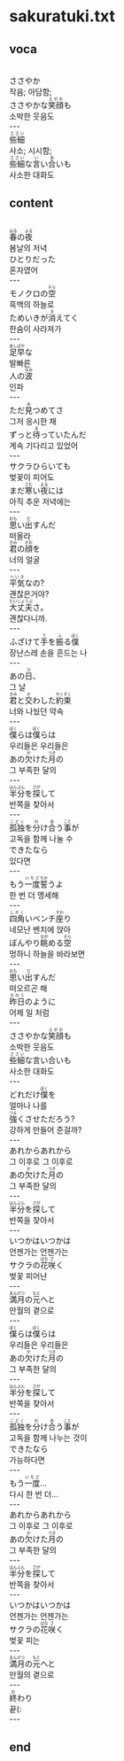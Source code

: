 <h1>sakuratuki.txt</h1>
<h2>voca</h2><br>
ささやか<br>
작음; 아담함;<br>
ささやかな<Ruby>笑顔<rt>えがお</rt></Ruby>も<br>
소박한 웃음도<br>
---<br>
<Ruby>些細<rt>ささい</rt></Ruby><br>
사소; 시시함;<br>
<Ruby>些細<rt>ささい</rt></Ruby>な<Ruby>言<rt>い</rt></Ruby>い<Ruby>合<rt>あ</rt></Ruby>いも<br>
사소한 대화도<br>
<h2>content</h2><br>
<Ruby>春<rt>はる</rt></Ruby>の<Ruby>夜<rt>よる</rt></Ruby><br>
봄날의 저녁<br>
ひとりだった<br>
혼자였어<br>
---<br>
モノクロの<Ruby>空<rt>そら</rt></Ruby><br>
흑백의 하늘로<br>
ためいきが<Ruby>消<rt>き</rt></Ruby>えてく<br>
한숨이 사라져가<br>
---<br>
<Ruby>足早<rt>あしばや</rt></Ruby>な<br>
발빠른<br>
人の<Ruby>波<rt>なみ</rt></Ruby><br>
인파<br>
---<br>
ただ<Ruby>見<rt>み</rt></Ruby>つめてさ<br>
그저 응시한 채<br>
ずっと<Ruby>待<rt>ま</rt></Ruby>っていたんだ<br>
계속 기다리고 있었어<br>
---<br>
サクラひらいても<br>
벚꽃이 피어도<br>
まだ<Ruby>寒<rt>さむ</rt></Ruby>い<Ruby>夜<rt>よる</rt></Ruby>には<br>
아직 추운 저녁에는<br>
---<br>
<Ruby>思<rt>おも</rt></Ruby>い<Ruby>出<rt>だ</rt></Ruby>すんだ<br>
떠올라<br>
<Ruby>君<rt>きみ</rt></Ruby>の<Ruby>顔<rt>かお</rt></Ruby>を<br>
너의 얼굴<br>
---<br>
<Ruby>平気<rt>へいき</rt></Ruby>なの?<br>
괜찮은거야?<br>
<Ruby>大丈夫<rt>だいじょうぶ</rt></Ruby>さ。<br>
괜찮다니까.<br>
---<br>
ふざけて<Ruby>手<rt>て</rt></Ruby>を<Ruby>振<rt>ふ</rt></Ruby>る<Ruby>僕<rt>ぼく</rt></Ruby><br>
장난스레 손을 흔드는 나<br>
---<br>
あの<Ruby>日<rt>ひ</rt></Ruby>、<br>
그 날<br>
<Ruby>君<rt>きみ</rt></Ruby>と<Ruby>交<rt>か</rt></Ruby>わした<Ruby>約束<rt>やくそく</rt></Ruby><br>
너와 나눴던 약속<br>
---<br>
<Ruby>僕<rt>ぼく</rt></Ruby>らは<Ruby>僕<rt>ぼく</rt></Ruby>らは<br>
우리들은 우리들은<br>
あの<Ruby>欠<rt>か</rt></Ruby>けた<Ruby>月<rt>つき</rt></Ruby>の<br>
그 부족한 달의<br>
---<br>
<Ruby>半分<rt>はんぶん</rt></Ruby>を<Ruby>探<rt>さが</rt></Ruby>して<br>
반쪽을 찾아서<br>
---<br>
<Ruby>孤独<rt>こどく</rt></Ruby>を<Ruby>分<rt>わ</rt></Ruby>け<Ruby>合<rt>あ</rt></Ruby>う<Ruby>事<rt>こと</rt></Ruby>が<br>
고독을 함께 나눌 수<br>
できたなら<br>
있다면<br>
---<br>
もう<Ruby>一度<rt>いちど</rt></Ruby><Ruby>誓<rt>ちか</rt></Ruby>うよ<br>
한 번 더 맹세해<br>
---<br>
<Ruby>四角<rt>しかく</rt></Ruby>いベンチ<Ruby>座<rt>すわ</rt></Ruby>り<br>
네모난 벤치에 앉아<br>
ぼんやり<Ruby>眺<rt>なが</rt></Ruby>める<Ruby>空<rt>そら</rt></Ruby><br>
멍하니 하늘을 바라보면<br>
---<br>
<Ruby>思<rt>おも</rt></Ruby>い<Ruby>出<rt>だ</rt></Ruby>すんだ<br>
떠오르곤 해<br>
<Ruby>昨日<rt>きのう</rt></Ruby>のように<br>
어제 일 처럼<br>
---<br>
ささやかな<Ruby>笑顔<rt>えがお</rt></Ruby>も<br>
소박한 웃음도<br>
<Ruby>些細<rt>ささい</rt></Ruby>な<Ruby>言<rt></rt></Ruby>い<Ruby>合<rt></rt></Ruby>いも<br>
사소한 대화도<br>
---<br>
どれだけ<Ruby>僕<rt>ぼく</rt></Ruby>を<br>
얼마나 나를<br>
<Ruby>強<rt>つよ</rt></Ruby>くさせただろう?<br>
강하게 만들어 준걸까?<br>
---<br>
あれからあれから<br>
그 이후로 그 이후로<br>
あの<Ruby>欠<rt>か</rt></Ruby>けた<Ruby>月<rt>つき</rt></Ruby>の<br>
그 부족한 달의<br>
---<br>
<Ruby>半分<rt>はんぶん</rt></Ruby>を<Ruby>探<rt>さが</rt></Ruby>して<br>
반쪽을 찾아서<br>
---<br>
いつかはいつかは<br>
언젠가는 언젠가는<br>
サクラの<Ruby>花<rt>はな</rt></Ruby><Ruby>咲<rt>さ</rt></Ruby>く<br>
벚꽃 피어난<br>
---<br>
<Ruby>満月<rt>まんげつ</rt></Ruby>の<Ruby>元<rt>もと</rt></Ruby>へと<br>
만월의 곁으로<br>
---<br>
<Ruby>僕<rt>ぼく</rt></Ruby>らは<Ruby>僕<rt>ぼく</rt></Ruby>らは<br>
우리들은 우리들은<br>
あの<Ruby>欠<rt>か</rt></Ruby>けた<Ruby>月<rt>つき</rt></Ruby>の<br>
그 부족한 달의<br>
---<br>
<Ruby>半分<rt>はんぶん</rt></Ruby>を<Ruby>探<rt>さが</rt></Ruby>して<br>
반쪽을 찾아서<br>
---<br>
<Ruby>孤独<rt>こどく</rt></Ruby>を<Ruby>分<rt>わ</rt></Ruby>け<Ruby>合<rt>あ</rt></Ruby>う<Ruby>事<rt>こと</rt></Ruby>が<br>
고독을 함께 나누는 것이<br>
できたなら<br>
가능하다면<br>
---<br>
もう<Ruby>一度<rt>いちど</rt></Ruby>…<br>
다시 한 번 더…<br>
---<br>
あれからあれから<br>
그 이후로 그 이후로<br>
あの<Ruby>欠<rt>か</rt></Ruby>けた<Ruby>月<rt>つき</rt></Ruby>の<br>
그 부족한 달의<br>
---<br>
<Ruby>半分<rt>はんぶん</rt></Ruby>を<Ruby>探<rt>さが</rt></Ruby>して<br>
반쪽을 찾아서<br>
---<br>
いつかはいつかは<br>
언젠가는 언젠가는<br>
サクラの<Ruby>花<rt>はな</rt></Ruby><Ruby>咲<rt>さ</rt></Ruby>く<br>
벚꽃 피는<br>
---<br>
<Ruby>満月<rt>まんげつ</rt></Ruby>の<Ruby>元<rt>もと</rt></Ruby>へと<br>
만월의 곁으로<br>
---<br>
<ruby><rb>終</rb><rt>お</rt></ruby>わり<br>
끝(:<br>
---<br>
<h2>end</h2>
